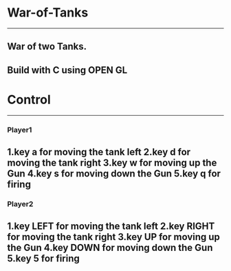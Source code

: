 # War-of-Tanks
-----------------
## War of two Tanks.
## Build with C using OPEN GL
# Control
--------------
### Player1 ###
1.key a for moving the tank left
2.key d for moving the tank right
3.key w for moving up the Gun
4.key s for moving down the Gun
5.key q for firing
-------------
### Player2 ###
1.key LEFT for moving the tank left
2.key RIGHT for moving the tank right
3.key UP for moving up the Gun
4.key DOWN for moving down the Gun
5.key 5 for firing
------------


